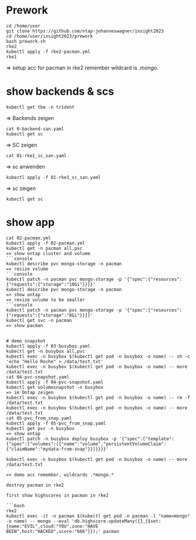 # Prework

```console
cd /home/user
git clone https://github.com/ntap-johanneswagner/insight2023
cd /home/user/insight2023/prework
bash prework.sh
rke2
kubectl apply -f rke2-pacman.yml
rke1
```
=> setup acc for pacman in rke2 remember wildcard is .*mongo.*    


# show backends & scs
```console
kubectl get tbe -n trident
```
=> Backends zeigen
```console
cat 0-backend-san.yaml
kubectl get sc
```
=> SC zeigen
```console
cat 01-rke1_sc_san.yaml
```
=> sc anwenden
```console
kubectl apply -f 01-rke1_sc_san.yaml
```
=> sc zeigen
```console
kubectl get sc
```
# show app
```console
cat 02-pacman.yml
kubectl apply -f 02-pacman.yml
kubectl get -n pacman all,pvc
=> show ontap cluster and volume
```console
kubectl describe pvc mongo-storage -n pacman
=> resize volume
```console
kubectl patch -n pacman pvc mongo-storage -p '{"spec":{"resources":{"requests":{"storage":"10Gi"}}}}'
kubectl describe pvc mongo-storage -n pacman
=> show ontap
=> resize volume to be smaller
```console
kubectl patch -n pacman pvc mongo-storage -p '{"spec":{"resources":{"requests":{"storage":"8Gi"}}}}'
kubectl get svc -n pacman
=> show pacman


# demo snapshot
kubectl apply -f 03-busybox.yaml
kubectl get -n busybox all,pvc
kubectl exec -n busybox $(kubectl get pod -n busybox -o name) -- sh -c 'echo "Hello Roche" > /data/test.txt'
kubectl exec -n busybox $(kubectl get pod -n busybox -o name) -- more /data/test.txt
cat 04-pvc-snapshot.yaml
kubectl apply -f 04-pvc-snapshot.yaml
kubectl get volumesnapshot -n busybox
=> im Ontap zeigen
kubectl exec -n busybox $(kubectl get pod -n busybox -o name) -- rm -f /data/test.txt
kubectl exec -n busybox $(kubectl get pod -n busybox -o name) -- more /data/test.txt
cat 05-pvc_from_snap.yaml
kubectl apply -f 05-pvc_from_snap.yaml
kubectl get pvc -n busybox
=> show ontap
kubectl patch -n busybox deploy busybox -p '{"spec":{"template":{"spec":{"volumes":[{"name":"volume","persistentVolumeClaim":{"claimName":"mydata-from-snap"}}]}}}}'

kubectl exec -n busybox $(kubectl get pod -n busybox -o name) -- more /data/test.txt

=> demo acc remember, wildcards .*mongo.*

destroy pacman in rke2

first show highscores in pacman in rke2

```bash
rke2
kubectl exec -it -n pacman $(kubectl get pod -n pacman -l "name=mongo" -o name) -- mongo --eval 'db.highscore.updateMany({},{$set:{name:"EVIL",cloud:"YOU",zone:"HAVE BEEN",host:"HACKED",score:"666"}});' pacman
```

